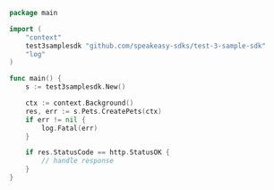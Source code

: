<!-- Start SDK Example Usage -->


```go
package main

import (
	"context"
	test3samplesdk "github.com/speakeasy-sdks/test-3-sample-sdk"
	"log"
)

func main() {
	s := test3samplesdk.New()

	ctx := context.Background()
	res, err := s.Pets.CreatePets(ctx)
	if err != nil {
		log.Fatal(err)
	}

	if res.StatusCode == http.StatusOK {
		// handle response
	}
}

```
<!-- End SDK Example Usage -->